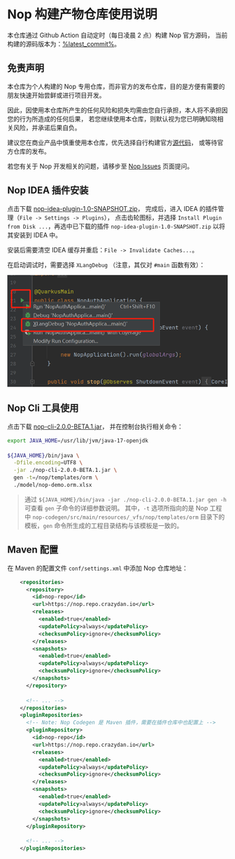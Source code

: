 Nop 构建产物仓库使用说明
====================================

本仓库通过 Github Action 自动定时（每日凌晨 2 点）构建 Nop 官方源码，
当前构建的源码版本为：[%latest_commit%](https://gitee.com/canonical-entropy/nop-entropy/tree/%latest_commit%)。

## 免责声明

本仓库为个人构建的 Nop 专用仓库，而非官方的发布仓库，目的是方便有需要的朋友快速开始尝鲜或进行项目开发。

因此，因使用本仓库所产生的任何风险和损失均需由您自行承担，本人将不承担因您的行为所造成的任何后果，
若您继续使用本仓库，则默认视为您已明确知晓相关风险，并承诺后果自负。

建议您在商业产品中慎重使用本仓库，优先选择自行构建官方[源代码](https://gitee.com/canonical-entropy/nop-entropy)，
或等待官方仓库的发布。

若您有关于 Nop 开发相关的问题，请移步至
[Nop Issues](https://gitee.com/canonical-entropy/nop-entropy/issues) 页面提问。

## Nop IDEA 插件安装

点击下载 [nop-idea-plugin-1.0-SNAPSHOT.zip](./nop-idea-plugin-1.0-SNAPSHOT.zip)，
完成后，进入 IDEA 的插件管理（`File -> Settings -> Plugins`），
点击齿轮图标，并选择 `Install Plugin from Disk ...`，再选中已下载的插件
`nop-idea-plugin-1.0-SNAPSHOT.zip` 以将其安装到 IDEA 中。

安装后需要清空 IDEA 缓存并重启：`File -> Invalidate Caches...`。

在启动调试时，需要选择 `XLangDebug` （注意，其仅对 `#main` 函数有效）：

![](./assets/image/idea-xlang-debug.png)

## Nop Cli 工具使用

点击下载
[nop-cli-2.0.0-BETA.1.jar](./io/github/entropy-cloud/nop-cli/2.0.0-BETA.1/nop-cli-2.0.0-BETA.1.jar)，
并在控制台执行相关命令：

```bash
export JAVA_HOME=/usr/lib/jvm/java-17-openjdk

${JAVA_HOME}/bin/java \
  -Dfile.encoding=UTF8 \
  -jar ./nop-cli-2.0.0-BETA.1.jar \
  gen -t=/nop/templates/orm \
  ./model/nop-demo.orm.xlsx
```

> 通过 `${JAVA_HOME}/bin/java -jar ./nop-cli-2.0.0-BETA.1.jar gen -h`
> 可查看 `gen` 子命令的详细参数说明。
> 其中，`-t` 选项所指向的是 Nop 工程中
> `nop-codegen/src/main/resources/_vfs/nop/templates/orm`
> 目录下的模板，`gen` 命令所生成的工程目录结构与该模板是一致的。

## Maven 配置

在 Maven 的配置文件 `conf/settings.xml` 中添加 Nop 仓库地址：

```xml
    <repositories>
      <repository>
        <id>nop-repo</id>
        <url>https://nop.repo.crazydan.io</url>
        <releases>
          <enabled>true</enabled>
          <updatePolicy>always</updatePolicy>
          <checksumPolicy>ignore</checksumPolicy>
        </releases>
        <snapshots>
          <enabled>true</enabled>
          <updatePolicy>always</updatePolicy>
          <checksumPolicy>ignore</checksumPolicy>
        </snapshots>
      </repository>

      <!-- ... -->
    </repositories>
    <pluginRepositories>
      <!-- Note: Nop Codegen 是 Maven 插件，需要在插件仓库中也配置上 -->
      <pluginRepository>
        <id>nop-repo</id>
        <url>https://nop.repo.crazydan.io</url>
        <releases>
          <enabled>true</enabled>
          <updatePolicy>always</updatePolicy>
          <checksumPolicy>ignore</checksumPolicy>
        </releases>
        <snapshots>
          <enabled>true</enabled>
          <updatePolicy>always</updatePolicy>
          <checksumPolicy>ignore</checksumPolicy>
        </snapshots>
      </pluginRepository>

      <!-- ... -->
    </pluginRepositories>
```
